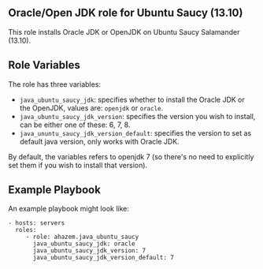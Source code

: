 
Oracle/Open JDK role for Ubuntu Saucy (13.10)
------------

This role installs Oracle JDK or OpenJDK on Ubuntu Saucy Salamander (13.10).

Role Variables
--------------

The role has three variables:
  - `java_ubuntu_saucy_jdk`: specifies whether to install the Oracle JDK or the OpenJDK, values are: `openjdk` or `oracle`.
  - `java_ubuntu_saucy_jdk_version`: specifies the version you wish to install, can be either one of these: 6, 7, 8.
  - `java_ununtu_saucy_jdk_version_default`: specifies the version to set as default java version, only works with Oracle JDK.

By default, the variables refers to openjdk 7 (so there's no need to explicitly set them if you wish to install that version).

Example Playbook
-------------------------

An example playbook might look like:

    - hosts: servers
      roles:
         - role: ahazem.java_ubuntu_saucy
           java_ubuntu_saucy_jdk: oracle
           java_ubuntu_saucy_jdk_version: 7
           java_ubuntu_saucy_jdk_version_default: 7
           
